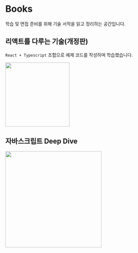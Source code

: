 # Books

학습 및 면접 준비를 위해 기술 서적을 읽고 정리하는 공간입니다.

## 리액트를 다루는 기술(개정판)

`React + Typescript` 조합으로 예제 코드를 작성하며 학습했습니다.

<img width="200" src="https://image.yes24.com/goods/79260300/XL">

## 자바스크립트 Deep Dive

<img width="300" src="https://images.velog.io/images/hustle-dev/post/9a376a17-0fb6-4689-9553-4e454ce1b3ca/%E1%84%86%E1%85%A9%E1%84%83%E1%85%A5%E1%86%AB%20%E1%84%8C%E1%85%A1%E1%84%87%E1%85%A1%E1%84%89%E1%85%B3%E1%84%8F%E1%85%B3%E1%84%85%E1%85%B5%E1%86%B8%E1%84%90%E1%85%B3.png">
